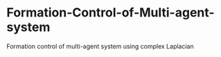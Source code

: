 # Formation-Control-of-Multi-agent-system
Formation control of multi-agent system using complex Laplacian
